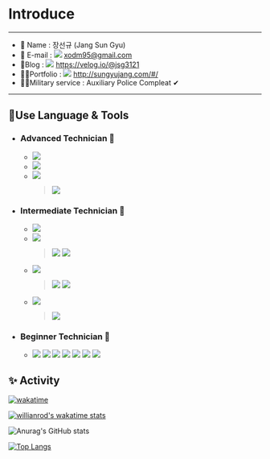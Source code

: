 
# Introduce

---

* 🧑 Name :  장선규 (Jang Sun Gyu)
* 📧 E-mail : <img src="https://img.shields.io/badge/Gmail-EA4335?style=flat-square&logo=Gmail&logoColor=white"/> xodm95@gmail.com 
* 📗Blog : <img src="https://img.shields.io/badge/Velog-green?style=flat-square&logo=/e/&logoColor=white"/> https://velog.io/@jsg3121
* 🙋‍♂️Portfolio : <img src="https://img.shields.io/badge/About_me-000f2a?style=flat-square&logo=/e/&logoColor=white"/> http://sungyujang.com/#/
* 👮‍♂️Military service : Auxiliary Police Compleat ✔

----

## 🎈Use Language & Tools

* ### Advanced  Technician 🥇

  * <img src="https://img.shields.io/badge/HTML-red?style=flat-square&logo=HTML5&logoColor=white"/>
  * <img src="https://img.shields.io/badge/JavaSript-yellow?style=flat-square&logo=JavaScript&logoColor=white"/>
  * <img src="https://img.shields.io/badge/CSS-blue?style=flat-square&logo=CSS3&logoColor=white"/> <br/>
     <blockquote/> <img src="https://img.shields.io/badge/Sass-CC6699?style=flat-square&logo=Sass&logoColor=white"/> 

  

* ### Intermediate Technician  🥈

  * <img src="https://img.shields.io/badge/TypeScript-blue?style=flat-square&logo=TypeScript&logoColor=white"/>
  * <img src="https://img.shields.io/badge/Vue-4FC08D?style=flat-square&logo=Vue.js&logoColor=white"/> <br/>
    <blockquote/> <img src="https://img.shields.io/badge/Vuex-green?style=flat-square&logo=Vue.js&logoColor=white"/> <img src="https://img.shields.io/badge/Vuetify-1867C0?style=flat-square&logo=Vuetify&logoColor=white"/>
  * <img src="https://img.shields.io/badge/React-blue?style=flat-square&logo=React&logoColor=white"/> <br/>
    <blockquote/> <img src="https://img.shields.io/badge/Redux-764ABC?style=flat-square&logo=Redux&logoColor=white"/> <img src="https://img.shields.io/badge/ReactiveX_JS-B7178C?style=flat-square&logo=ReactiveX&logoColor=white"/>
  * <img src="https://img.shields.io/badge/Node.js-green?style=flat-square&logo=Node.js&logoColor=white"/> <br/>
    <blockquote/> <img src="https://img.shields.io/badge/Express-000000?style=flat-square&logo=Express&logoColor=white"/> 

  

* ### Beginner  Technician 🥉

  * <img src="https://img.shields.io/badge/Docker-2496ED?style=flat-square&logo=Docker&logoColor=white"/> <img src="https://img.shields.io/badge/MySql-informational?style=flat-square&logo=MySQL&logoColor=white"/> <img src="https://img.shields.io/badge/GraphQL-E434AA?style=flat-square&logo=GraphQL&logoColor=white"/> <img src="https://img.shields.io/badge/Prisma-2D3748?style=flat-square&logo=Prisma&logoColor=white"/> <img src="https://img.shields.io/badge/Storybook-FF4785?style=flat-square&logo=Storybook&logoColor=white"/> <img src="https://img.shields.io/badge/MobX-FF9955?style=flat-square&logo=MobX&logoColor=white"/> <img src="https://img.shields.io/badge/TailwindCSS-38B2AC?style=flat-square&logo=TailwindCSS&logoColor=white"/>


## ✨ Activity 
 [![wakatime](https://wakatime.com/badge/user/599f952a-8d36-4b00-803d-dc71a8bc87a1.svg)](https://wakatime.com/@599f952a-8d36-4b00-803d-dc71a8bc87a1)
 
 [![willianrod's wakatime stats](https://github-readme-stats.vercel.app/api/wakatime?username=jsg3121)](https://github.com/anuraghazra/github-readme-stats)
 
 ![Anurag's GitHub stats](https://github-readme-stats.vercel.app/api?username=@599f952a-8d36-4b00-803d-dc71a8bc87a1&theme=onedark&count_private=true&hide=stars&layout=default&show_icons=true) 

 [![Top Langs](https://github-readme-stats.vercel.app/api/top-langs/?username=jsg3121&layout=compact)](https://github.com/anuraghazra/github-readme-stats) 



